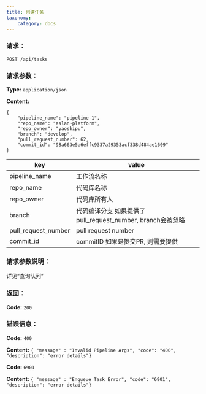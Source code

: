 ```yaml
---
title: 创建任务
taxonomy:
    category: docs
---
```


### 请求：

    POST /api/tasks


### 请求参数：

**Type:** `application/json`

**Content:**

```
{
    "pipeline_name": "pipeline-1",
    "repo_name": "aslan-platform",
    "repo_owner": "yaoshipu",
    "branch": "develop",
    "pull_request_number": 62,
    "commit_id": "98a663e5a6effc9337a29353acf338d484ae1609"
}
```	

|key|value|
|---|---|
|pipeline_name|工作流名称|
|repo_name|代码库名称|
|repo_owner|代码库所有人|
|branch|代码编译分支 如果提供了pull_request_number, branch会被忽略|
|pull_request_number|pull request number|
|commit_id|commitID 如果是提交PR, 则需要提供|

### 请求参数说明：

详见“查询队列”

### 返回：

**Code:** `200`

### 错误信息：

**Code:** `400`

**Content:** `{ "message" : "Invalid Pipeline Args", "code": "400", "description": "error details"}`

**Code:** `6901`

**Content:** `{ "message" : "Enqueue Task Error", "code": "6901", "description": "error details"}`